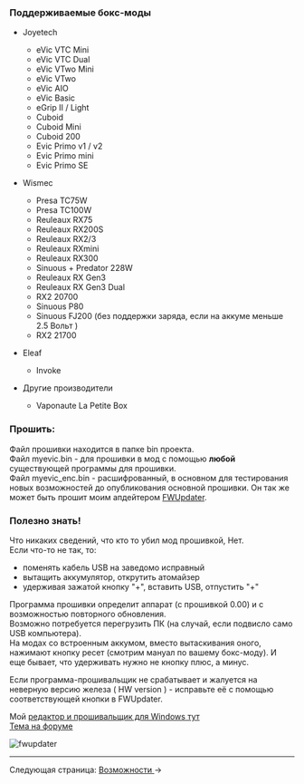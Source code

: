 ### Поддерживаемые бокс-моды

* Joyetech
  * eVic VTC Mini
  * eVic VTC Dual
  * eVic VTwo Mini
  * eVic VTwo
  * eVic AIO
  * eVic Basic
  * eGrip II / Light
  * Cuboid
  * Cuboid Mini
  * Cuboid 200
  * Evic Primo v1 / v2
  * Evic Primo mini
  * Evic Primo SE

* Wismec
  * Presa TC75W
  * Presa TC100W
  * Reuleaux RX75
  * Reuleaux RX200S
  * Reuleaux RX2/3
  * Reuleaux RXmini
  * Reuleaux RX300
  * Sinuous + Predator 228W
  * Reuleaux RX Gen3
  * Reuleaux RX Gen3 Dual
  * RX2 20700
  * Sinuous P80
  * Sinuous FJ200 (без поддержки заряда, если на аккуме меньше 2.5 Вольт )
  * RX2 21700

* Eleaf
  * Invoke

* Другие производители
  * Vaponaute La Petite Box
  
### Прошить:

Файл прошивки находится в папке bin проекта.  
Файл myevic.bin - для прошивки в мод с помощью **любой** существующей программы для прошивки.  
Файл myevic_enc.bin - расшифрованный, в основном для тестирования новых возможностей до опубликования основной прошивки. Он так же может быть прошит моим апдейтером [FWUpdater](https://www.dropbox.com/s/qbymcwthnahmles/VTCFont.rar?dl=1).

### Полезно знать!

Что никаких сведений, что кто то убил мод прошивкой, Нет.  
 Если что-то не так, то:  
- поменять кабель USB на заведомо исправный
- вытащить аккумулятор, открутить атомайзер
- удерживая зажатой кнопку "+", вставить USB, отпустить "+"

Программа прошивки определит аппарат (с прошивкой 0.00) и с возможностью повторного обновления.  
Возможно потребуется перегрузить ПК (на случай, если подвисло само USB компьютера).  
На модах со встроенным аккумом, вместо вытаскивания оного, нажимают кнопку ресет (смотрим мануал по вашему бокс-моду).
И еще бывает, что удерживать нужно не кнопку плюс, а минус.

Если программа-прошивальщик не срабатывает и жалуется на неверную версию железа ( HW version ) - исправьте её с помощью соответствующей кнопки в FWUpdater.  

Мой [редактор и прошивальщик для Windows тут](https://www.dropbox.com/s/qbymcwthnahmles/VTCFont.rar?dl=1)  
[Тема на форуме](http://www.ecigtalk.ru/forum/f16/t101158.html)

![fwupdater](https://i.imgur.com/SOMc7C9.png)

-----

Следующая страница: [Возможности ](behaviourchanges_ru.md)→

